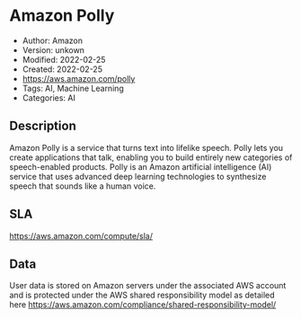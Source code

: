 # Amazon Polly

* Author: Amazon
* Version: unkown
* Modified: 2022-02-25
* Created: 2022-02-25
* <https://aws.amazon.com/polly>
* Tags: AI, Machine Learning
* Categories: AI

## Description

Amazon Polly is a service that turns text into lifelike speech. Polly lets you create applications that talk, enabling you to build entirely new categories of speech-enabled products. Polly is an Amazon artificial intelligence (AI) service that uses advanced deep learning technologies to synthesize speech that sounds like a human voice.

## SLA

https://aws.amazon.com/compute/sla/

## Data

User data is stored on Amazon servers under the associated AWS account and is protected under the AWS shared responsibility model as detailed here https://aws.amazon.com/compliance/shared-responsibility-model/
